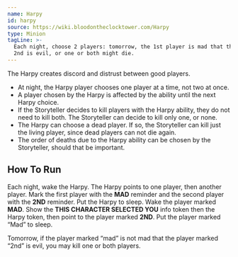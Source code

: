 ```yaml
---
name: Harpy
id: harpy
source: https://wiki.bloodontheclocktower.com/Harpy
type: Minion
tagLine: >-
  Each night, choose 2 players: tomorrow, the 1st player is mad that the
  2nd is evil, or one or both might die.
---
```


The Harpy creates discord and distrust between good players.

- At night, the Harpy player chooses one player at a time, not two at
  once.
- A player chosen by the Harpy is affected by the ability until the next
  Harpy choice.
- If the Storyteller decides to kill players with the Harpy ability,
  they do not need to kill both. The Storyteller can decide to kill only
  one, or none.
- The Harpy can choose a dead player. If so, the Storyteller can kill
  just the living player, since dead players can not die again.
- The order of deaths due to the Harpy ability can be chosen by the
  Storyteller, should that be important.

## How To Run

Each night, wake the Harpy. The Harpy points to one player, then another
player. Mark the first player with the **MAD** reminder and the second
player with the **2ND** reminder. Put the Harpy to sleep. Wake the
player marked **MAD**. Show the **THIS CHARACTER SELECTED YOU** info
token then the Harpy token, then point to the player marked **2ND**. Put
the player marked “Mad” to sleep.

Tomorrow, if the player marked “mad” is not mad that the player marked
“2nd” is evil, you may kill one or both players.
